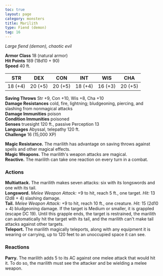 ```yaml
---
toc: true
layout: page
category: monsters
title: Marilith
type: Fiend (demon)
tag: 16
---
```

_Large fiend (demon), chaotic evil_

**Armor Class** 18 (natural armor)    
**Hit Points** 189 (18d10 + 90)    
**Speed** 40 ft. 

| STR      | DEX     | CON      | INT     | WIS     | CHA     |
|----------|---------|----------|---------|---------|---------|
| 18 (+4) | 20 (+5) | 20 (+5) | 18 (+4) | 16 (+3) | 20 (+5) |

**Saving Throws** Str +9, Con +10, Wis +8, Cha +10    
**Damage Resistances** cold, fire, lightning; bludgeoning, piercing, and slashing from nonmagical attacks    
**Damage Immunities** poison    
**Condition Immunities** poisoned    
**Senses** truesight 120 ft., passive Perception 13    
**Languages** Abyssal, telepathy 120 ft.    
**Challenge** 16 (15,000 XP) 

**Magic Resistance.** The marilith has advantage on saving throws against spells and other magical effects.    
**Magic Weapons.** The marilith's weapon attacks are magical.    
**Reactive.** The marilith can take one reaction on every turn in a combat. 

### Actions 
**Multiattack.** The marilith makes seven attacks: six with its longswords and one with its tail.    
**Longsword.** _Melee Weapon Attack:_ +9 to hit, reach 5 ft., one target. _Hit:_ 13 (2d8 + 4) slashing damage.    
**Tail.** _Melee Weapon Attack:_ +9 to hit, reach 10 ft., one creature. _Hit:_ 15 (2d10 + 4) bludgeoning damage. If the target is Medium or smaller, it is grappled (escape DC 19). Until this grapple ends, the target is restrained, the marilith can automatically hit the target with its tail, and the marilith can't make tail attacks against other targets.    
**Teleport.** The marilith magically teleports, along with any equipment it is wearing or carrying, up to 120 feet to an unoccupied space it can see. 

### Reactions 
**Parry.** The marilith adds 5 to its AC against one melee attack that would hit it. To do so, the marilith must see the attacker and be wielding a melee weapon.
